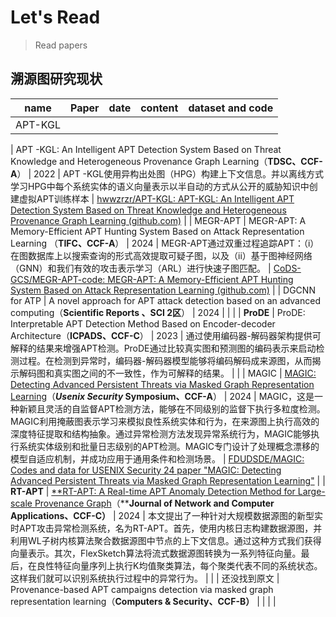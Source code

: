 # Let's Read
> Read papers 

## 溯源图研究现状

| name | Paper | date | content | dataset and code |
| --- | --- | --- | --- | --- |
| APT-KGL 

 | APT -KGL: An Intelligent APT Detection
System Based on Threat Knowledge and
Heterogeneous Provenance Graph Learning（**TDSC、CCF-A**） | 2022 | APT -KGL使用异构出处图（HPG）构建上下文信息。并以离线方式学习HPG中每个系统实体的语义向量表示以半自动的方式从公开的威胁知识中创建虚拟APT训练样本 | [hwwzrzr/APT-KGL: APT-KGL: An Intelligent APT Detection System Based on Threat Knowledge and Heterogeneous Provenance Graph Learning (github.com)](https://github.com/hwwzrzr/APT-KGL) |
| MEGR-APT | MEGR-APT: A Memory-Efficient APT
Hunting System Based on Attack
Representation Learning
（**TIFC、CCF-A**） | 2024 | MEGR-APT通过双重过程追踪APT：（i）在图数据库上以搜索查询的形式高效提取可疑子图，以及（ii）基于图神经网络（GNN）和我们有效的攻击表示学习（ARL）进行快速子图匹配。 | [CoDS-GCS/MEGR-APT-code: MEGR-APT: A Memory-Efficient APT Hunting System Based on Attack Representation Learning (github.com)](https://github.com/CoDS-GCS/MEGR-APT-code) |
| DGCNN for ATP | A novel approach for APT attack detection based on an advanced computing（**Scientific Reports 、SCI 2区**） | 2024 |  |  |
| **ProDE** | ProDE: Interpretable APT Detection Method Based on Encoder-decoder Architecture（**ICPADS、CCF-C**） | 2023 | 通过使用编码器-解码器架构提供可解释的结果来增强APT检测。ProDE通过比较真实图和预测图的编码表示来启动检测过程。在检测到异常时，编码器-解码器模型能够将编码解码成来源图，从而揭示解码图和真实图之间的不一致性，作为可解释的结果。 |  |
| MAGIC | [MAGIC: Detecting Advanced Persistent Threats via Masked Graph Representation Learning](https://www.notion.so/MAGIC-12e7262428b48084a3a1cf4fab83cfba?pvs=21)（***Usenix Security* Symposium、CCF-A**）  | 2024 | MAGIC，这是一种新颖且灵活的自监督APT检测方法，能够在不同级别的监督下执行多粒度检测。MAGIC利用掩蔽图表示学习来模拟良性系统实体和行为，在来源图上执行高效的深度特征提取和结构抽象。通过异常检测方法发现异常系统行为，MAGIC能够执行系统实体级别和批量日志级别的APT检测。MAGIC专门设计了处理概念漂移的模型自适应机制，并成功应用于通用条件和检测场景。 | [FDUDSDE/MAGIC: Codes and data for USENIX Security 24 paper "MAGIC: Detecting Advanced Persistent Threats via Masked Graph Representation Learning"](https://github.com/FDUDSDE/MAGIC) |
| **RT-APT** | [**RT-APT: A Real-time APT Anomaly Detection Method for Large-scale Provenance Graph](https://www.sciencedirect.com/science/article/pii/S1084804524002133)（**‌**Journal of Network and Computer Applications、CCF-C）** | 2024 | 本文提出了一种针对大规模数据源图的新型实时APT攻击异常检测系统，名为RT-APT。首先，使用内核日志构建数据源图，并利用WL子树内核算法聚合数据源图中节点的上下文信息。通过这种方式我们获得向量表示。其次，FlexSketch算法将流式数据源图转换为一系列特征向量。最后，在良性特征向量序列上执行K均值聚类算法，每个聚类代表不同的系统状态。这样我们就可以识别系统执行过程中的异常行为。 |  |
| 还没找到原文 | Provenance-based APT campaigns detection via masked graph representation learning（**Computers & Security、CCF-B）** |  |  |  |